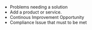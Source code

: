 
 - Problems needing a solution
 - Add a product or service.
 - Continous Improvement Opportunity
 - Compliance Issue that must to be met